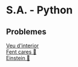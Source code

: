 # S.A. - Python

## Problemes  

[Veu d'interior](https://vicentcardona.github.io/ProgitractI/python/veudinterior.html)  
[Fent cares 🤗](https://vicentcardona.github.io/ProgitractI/python/fentcares.html)   
[Einstein 🧠](https://vicentcardona.github.io/ProgitractI/python/einstein.html) 

